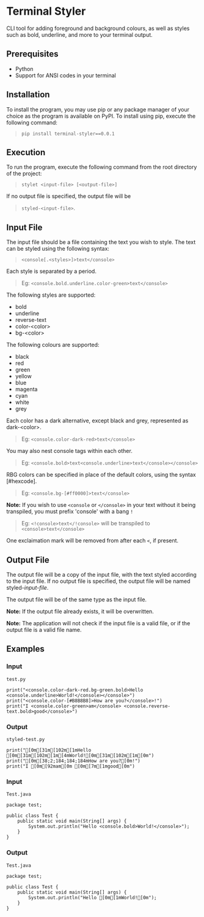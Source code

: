 # Terminal Styler

CLI tool for adding foreground and background colours, as well as styles such as bold, underline, and more to your terminal output.

## Prerequisites

- Python
- Support for ANSI codes in your terminal

## Installation

To install the program, you may use pip or any package manager of your choice as the program is available on PyPI. To install using pip, execute the following command:

> ```pip install terminal-styler==0.0.1```

## Execution

To run the program, execute the following command from the root directory of the project:

> ```stylet <input-file> [<output-file>]```

If no output file is specified, the output file will be 

> ```styled-<input-file>```.

## Input File

The input file should be a file containing the text you wish to style. The text can be styled using the following syntax:

> ```<console[.<styles>]>text</console>```

Each style is separated by a period.

> Eg: ```<console.bold.underline.color-green>text</console>```

The following styles are supported:
- bold
- underline
- reverse-text
- color-\<color\>
- bg-\<color\>

The following colours are supported:
- black
- red
- green
- yellow
- blue
- magenta
- cyan
- white
- grey

Each color has a dark alternative, except black and grey, represented as dark-\<color\>.
> Eg: ```<console.color-dark-red>text</console>```

You may also nest console tags within each other.
> Eg: ```<console.bold>text<console.underline>text</console></console>```

RBG colors can be specified in place of the default colors, using the syntax [#hexcode].
> Eg: ```<console.bg-[#ff0000]>text</console>```

**Note:** If you wish to use ```<console``` or ```</console>``` in your text without it being transpiled, you must prefix 'console' with a bang ```!```
> Eg: ```<!console>text</!console>``` will be transpiled to ```<console>text</console>```

One exclaimation mark will be removed from after each ```<```, if present.

## Output File

The output file will be a copy of the input file, with the text styled according to the input file. If no output file is specified, the output file will be named styled-*input-file*.

The output file will be of the same type as the input file.

**Note:** If the output file already exists, it will be overwritten.

**Note:** The application will not check if the input file is a valid file, or if the output file is a valid file name.

## Examples

### Input

```test.py```
```
print("<console.color-dark-red.bg-green.bold>Hello <console.underline>World!</console></console>")
print("<console.color-[#B8B8B8]>How are you?</console>!")
print("I <console.color-green>am</console> <console.reverse-text.bold>good</console>")
```

### Output

```styled-test.py```
```
print("[0m[31m[102m[1mHello [0m[31m[102m[1m[4mWorld![0m[31m[102m[1m[0m")
print("[0m[38;2;184;184;184mHow are you?[0m!")
print("I [0m[92mam[0m [0m[7m[1mgood[0m")
```

### Input

```Test.java```
```
package test;

public class Test {
    public static void main(String[] args) {
        System.out.println("Hello <console.bold>World!</console>");
    }
}
```

### Output

```Test.java```
```
package test;

public class Test {
    public static void main(String[] args) {
        System.out.println("Hello [0m[1mWorld![0m");
    }
}
```
